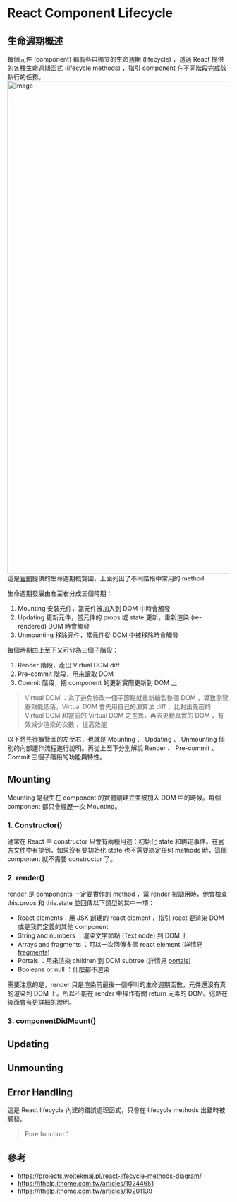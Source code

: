 # React Component Lifecycle
## 生命週期概述
每個元件 (component) 都有各自獨立的生命週期 (lifecycle) ，透過 React 提供的各種生命週期函式 (lifecycle methods) ，指引 component 在不同階段完成該執行的任務。
<img width="1115" alt="image" src="https://user-images.githubusercontent.com/114177573/202624503-1c16ecd3-b41d-42da-b80c-297019b8c288.png">
這是[官網](https://projects.wojtekmaj.pl/react-lifecycle-methods-diagram/)提供的生命週期概覽圖，上面列出了不同階段中常用的 method

生命週期發展由左至右分成三個時期：

1. Mounting 安裝元件，當元件被加入到 DOM 中時會觸發
2. Updating 更新元件，當元件的 props 或 state 更新，重新渲染 (re-rendered) DOM 時會觸發
3. Unmounting 移除元件，當元件從 DOM 中被移除時會觸發

每個時期由上至下又可分為三個子階段：

1. Render 階段，產出 Virtual DOM diff
2. Pre-commit 階段，用來讀取 DOM
3. Commit 階段，把 component 的更新實際更新到 DOM 上

> Virtual DOM ：為了避免修改一個子節點就重新繪製整個 DOM ，導致瀏覽器效能低落，Virtual DOM 會先用自己的演算法 diff ，比對出先前的 Virtual DOM 和當前的 Virtual DOM 之差異，再去更動真實的 DOM ，有效減少渲染的次數 ，提高效能

以下將先從概覽圖的左至右，也就是 Mounting 、 Updating 、 Unmounting 個別的內部運作流程進行說明。再從上至下分別解說 Render 、 Pre-commit 、 Commit 三個子階段的功能與特性。

## Mounting
Mounting 是發生在 component 的實體剛建立並被加入 DOM 中的時候。每個 component 都只會經歷一次 Mounting。

### 1. Constructor() 
通常在 React 中 constructor 只會有兩種用途：初始化 state 和綁定事件。在[官方文件](https://zh-hant.reactjs.org/docs/react-component.html#constructor)中有提到，如果沒有要初始化 state 也不需要綁定任何 methods 時，這個 component 就不需要 constructor 了。

### 2. render()
render 是 components 一定要實作的 method ，當 render 被調用時，他會檢查 this.props 和 this.state 並回傳以下類型的其中一項：
- React elements：用 JSX 創建的 react element ，指引 react 要渲染 DOM 或是我們定義的其他 component
- String and numbers ：渲染文字節點 (Text node) 到 DOM 上
- Arrays and fragments ：可以一次回傳多個 react element (詳情見[fragments](https://reactjs.org/docs/fragments.html))
- Portals ：用來渲染 children 到 DOM subtree (詳情見 [portals](https://reactjs.org/docs/portals.html))
- Booleans or null ：什麼都不渲染

需要注意的是，render 只是渲染前最後一個呼叫的生命週期函數，元件還沒有真的渲染到 DOM 上。所以不能在 render 中操作有關 return 元素的 DOM。這點在後面會有更詳細的說明。

### 3. componentDidMount()

## Updating

## Unmounting

## Error Handling
這是 React lifecycle 內建的錯誤處理函式，只會在 lifecycle methods 出錯時被觸發。

> Pure function：

## 參考
- https://projects.wojtekmaj.pl/react-lifecycle-methods-diagram/
- https://ithelp.ithome.com.tw/articles/10244651
- https://ithelp.ithome.com.tw/articles/10201139
